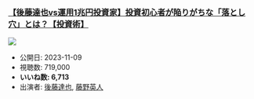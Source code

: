 ### [【後藤達也vs運用1兆円投資家】投資初心者が陥りがちな「落とし穴」とは？【投資術】](https://www.youtube.com/watch?v=ij7b2WxCrno)
[![](https://img.youtube.com/vi/ij7b2WxCrno/sddefault.jpg)](https://www.youtube.com/watch?v=ij7b2WxCrno)
-   公開日: 2023-11-09
-   視聴数: 719,000
-   **いいね数: 6,713**
-   出演者: [後藤達也](/rehacq_fan/people/後藤達也 "wikilink"), [藤野英人](/rehacq_fan/people/藤野英人 "wikilink")
